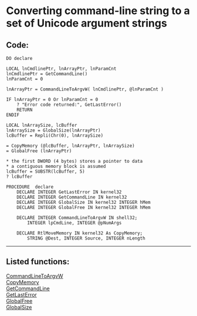 
# Converting command-line string to a set of Unicode argument strings

## Code:
```foxpro  
DO declare

LOCAL lnCmdlinePtr, lnArrayPtr, lnParamCnt
lnCmdlinePtr = GetCommandLine()
lnParamCnt = 0

lnArrayPtr = CommandLineToArgvW( lnCmdlinePtr, @lnParamCnt )
	
IF lnArrayPtr = 0 Or lnParamCnt = 0
	? "Error code returned:", GetLastError()
	RETURN
ENDIF
	
LOCAL lnArraySize, lcBuffer
lnArraySize = GlobalSize(lnArrayPtr)
lcBuffer = Repli(Chr(0), lnArraySize)
	
= CopyMemory (@lcBuffer, lnArrayPtr, lnArraySize)
= GlobalFree (lnArrayPtr)
	
* the first DWORD (4 bytes) stores a pointer to data
* a contiguous memory block is assumed
lcBuffer = SUBSTR(lcBuffer, 5)
? lcBuffer
	
PROCEDURE  declare
	DECLARE INTEGER GetLastError IN kernel32
	DECLARE INTEGER GetCommandLine IN kernel32
	DECLARE INTEGER GlobalSize IN kernel32 INTEGER hMem
	DECLARE INTEGER GlobalFree IN kernel32 INTEGER hMem

	DECLARE INTEGER CommandLineToArgvW IN shell32;
		INTEGER lpCmdLine, INTEGER @pNumArgs

	DECLARE RtlMoveMemory IN kernel32 As CopyMemory;
		STRING @Dest, INTEGER Source, INTEGER nLength  
```  
***  


## Listed functions:
[CommandLineToArgvW](../libraries/shell32/CommandLineToArgvW.md)  
[CopyMemory](../libraries/kernel32/CopyMemory.md)  
[GetCommandLine](../libraries/kernel32/GetCommandLine.md)  
[GetLastError](../libraries/kernel32/GetLastError.md)  
[GlobalFree](../libraries/kernel32/GlobalFree.md)  
[GlobalSize](../libraries/kernel32/GlobalSize.md)  
